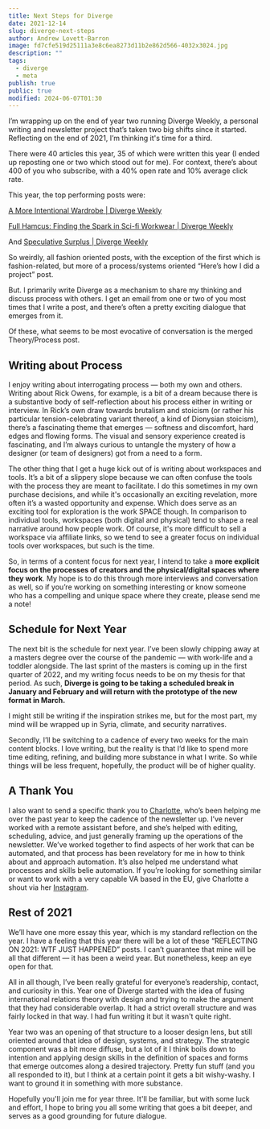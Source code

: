 ```yaml
---
title: Next Steps for Diverge
date: 2021-12-14
slug: diverge-next-steps
author: Andrew Lovett-Barron
image: fd7cfe519d25111a3e8c6ea8273d11b2e862d566-4032x3024.jpg
description: ""
tags:
  - diverge
  - meta
publish: true
public: true
modified: 2024-06-07T01:30
---
```


I’m wrapping up on the end of year two running Diverge Weekly, a personal writing and newsletter project that’s taken two big shifts since it started. Reflecting on the end of 2021, I’m thinking it's time for a third.

There were 40 articles this year, 35 of which were written this year (I ended up reposting one or two which stood out for me). For context, there’s about 400 of you who subscribe, with a 40% open rate and 10% average click rate.

This year, the top performing posts were:

[A More Intentional Wardrobe | Diverge Weekly](https://andrewlb.com/a-more-intentional-wardrobe/)

[Full Hamcus: Finding the Spark in Sci-fi Workwear | Diverge Weekly](https://andrewlb.com/full-hamcus/)

And [Speculative Surplus | Diverge Weekly](https://andrewlb.com/speculative-surplus/)

So weirdly, all fashion oriented posts, with the exception of the first which is fashion-related, but more of a process/systems oriented “Here’s how I did a project” post.

But. I primarily write Diverge as a mechanism to share my thinking and discuss process with others. I get an email from one or two of you most times that I write a post, and there’s often a pretty exciting dialogue that emerges from it.

Of these, what seems to be most evocative of conversation is the merged Theory/Process post.

## **Writing about Process**

I enjoy writing about interrogating process — both my own and others. Writing about Rick Owens, for example, is a bit of a dream because there is a substantive body of self-reflection about his process either in writing or interview. In Rick’s own draw towards brutalism and stoicism (or rather his particular tension-celebrating variant thereof, a kind of Dionysian stoicism), there’s a fascinating theme that emerges — softness and discomfort, hard edges and flowing forms. The visual and sensory experience created is fascinating, and I’m always curious to untangle the mystery of how a designer (or team of designers) got from a need to a form.

The other thing that I get a huge kick out of is writing about workspaces and tools. It’s a bit of a slippery slope because we can often confuse the tools with the process they are meant to facilitate. I do this sometimes in my own purchase decisions, and while it's occasionally an exciting revelation, more often it’s a wasted opportunity and expense. Which does serve as an exciting tool for exploration is the work SPACE though. In comparison to individual tools, workspaces (both digital and physical) tend to shape a real narrative around how people work. Of course, it's more difficult to sell a workspace via affiliate links, so we tend to see a greater focus on individual tools over workspaces, but such is the time.

So, in terms of a content focus for next year, I intend to take a **more explicit focus on the processes of creators and the physical/digital spaces where they work**. My hope is to do this through more interviews and conversation as well, so if you’re working on something interesting or know someone who has a compelling and unique space where they create, please send me a note!

## **Schedule for Next Year**

The next bit is the schedule for next year. I’ve been slowly chipping away at a masters degree over the course of the pandemic — with work-life and a toddler alongside. The last sprint of the masters is coming up in the first quarter of 2022, and my writing focus needs to be on my thesis for that period. As such, **Diverge is going to be taking a scheduled break in January and February and will return with the prototype of the new format in March.**

I might still be writing if the inspiration strikes me, but for the most part, my mind will be wrapped up in Syria, climate, and security narratives.

Secondly, I’ll be switching to a cadence of every two weeks for the main content blocks. I love writing, but the reality is that I’d like to spend more time editing, refining, and building more substance in what I write. So while things will be less frequent, hopefully, the product will be of higher quality.

## **A Thank You**

I also want to send a specific thank you to [Charlotte](https://www.instagram.com/makewavesva/), who’s been helping me over the past year to keep the cadence of the newsletter up. I’ve never worked with a remote assistant before, and she’s helped with editing, scheduling, advice, and just generally framing up the operations of the newsletter. We’ve worked together to find aspects of her work that can be automated, and that process has been revelatory for me in how to think about and approach automation. It’s also helped me understand what processes and skills belie automation. If you’re looking for something similar or want to work with a very capable VA based in the EU, give Charlotte a shout via her [Instagram](https://www.instagram.com/makewavesva/).

## **Rest of 2021**

We’ll have one more essay this year, which is my standard reflection on the year. I have a feeling that this year there will be a lot of these “REFLECTING ON 2021: WTF JUST HAPPENED” posts. I can’t guarantee that mine will be all that different — it has been a weird year. But nonetheless, keep an eye open for that.

All in all though, I’ve been really grateful for everyone’s readership, contact, and curiosity in this. Year one of Diverge started with the idea of fusing international relations theory with design and trying to make the argument that they had considerable overlap. It had a strict overall structure and was fairly locked in that way. I had fun writing it but it wasn't quite right.

Year two was an opening of that structure to a looser design lens, but still oriented around that idea of design, systems, and strategy. The strategic component was a bit more diffuse, but a lot of it I think boils down to intention and applying design skills in the definition of spaces and forms that emerge outcomes along a desired trajectory. Pretty fun stuff (and you all responded to it), but I think at a certain point it gets a bit wishy-washy. I want to ground it in something with more substance.

Hopefully you'll join me for year three. It'll be familiar, but with some luck and effort, I hope to bring you all some writing that goes a bit deeper, and serves as a good grounding for future dialogue.
